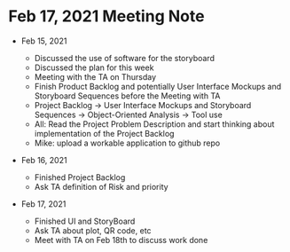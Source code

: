 # Feb 17, 2021 Meeting Note

* Feb 15, 2021
    * Discussed the use of software for the storyboard
    * Discussed the plan for this week
    * Meeting with the TA on Thursday
    * Finish Product Backlog and potentially User Interface Mockups and Storyboard Sequences before the Meeting with TA
    * Project Backlog -> User Interface Mockups and Storyboard Sequences -> Object-Oriented Analysis -> Tool use
    * All: Read the Project Problem Description and start thinking about implementation of the Project Backlog
    * Mike: upload a workable application to github repo

* Feb 16, 2021
    * Finished Project Backlog
    * Ask TA definition of Risk and priority

* Feb 17, 2021
    * Finished UI and StoryBoard
    * Ask TA about plot, QR code, etc
    * Meet with TA on Feb 18th to discuss work done
